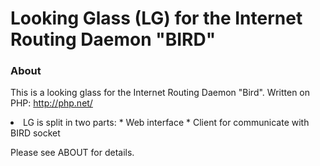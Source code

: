 Looking Glass (LG) for the Internet Routing Daemon "BIRD" 
============================================

### About
This is a looking glass for the Internet Routing Daemon "Bird".
Written on PHP: http://php.net/

<li>LG is split in two parts:
* Web interface
* Client for communicate with BIRD socket

Please see ABOUT for details.
